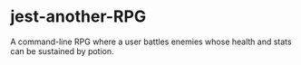 # jest-another-RPG
A command-line RPG where a user battles enemies whose health and stats can be sustained by potion.
